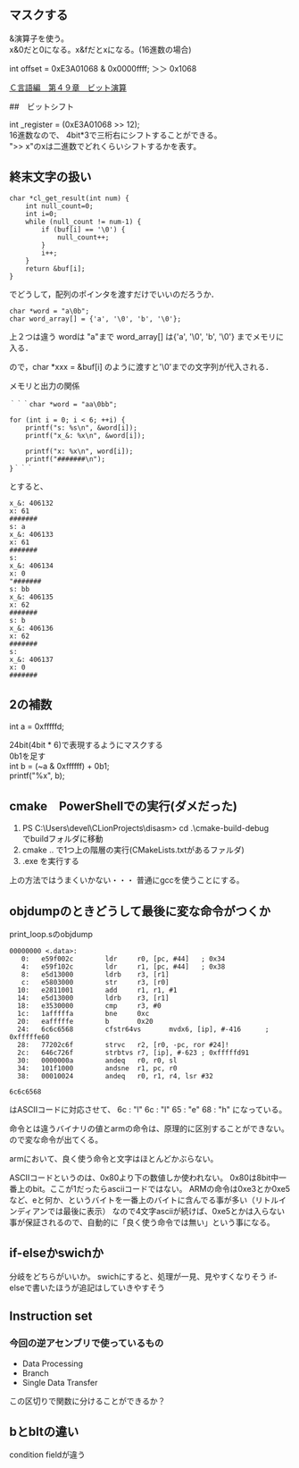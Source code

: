 ## マスクする

&演算子を使う。  
x&0だと0になる。x&fだとxになる。(16進数の場合)


int offset = 0xE3A01068 & 0x0000ffff;
＞＞ 0x1068

[Ｃ言語編　第４９章　ビット演算](https://programming-place.net/ProgrammingPlacePlus/c/049.html)

##　ビットシフト

int _register = (0xE3A01068 >> 12);  
16進数なので、 4bit*3で三桁右にシフトすることができる。  
">> x"のxは二進数でどれくらいシフトするかを表す。


## 終末文字の扱い
```
char *cl_get_result(int num) {
    int null_count=0;
    int i=0;
    while (null_count != num-1) {
        if (buf[i] == '\0') {
            null_count++;
        }
        i++;
    }
    return &buf[i];
}

```
でどうして，配列のポインタを渡すだけでいいのだろうか．
```
char *word = "a\0b";
char word_array[] = {'a', '\0', 'b', '\0'};
```
上２つは違う
wordは "a"まで
word_array[] は{'a', '\0', 'b', '\0'}
までメモリに入る．

ので，char *xxx = &buf[i]
のように渡すと'\0'までの文字列が代入される．

メモリと出力の関係

    ｀｀｀char *word = "aa\0bb";

    for (int i = 0; i < 6; ++i) {
        printf("s: %s\n", &word[i]);
        printf("x_&: %x\n", &word[i]);

        printf("x: %x\n", word[i]);
        printf("#######\n");
    }｀｀｀
とすると、
```s: aa
x_&: 406132
x: 61
#######
s: a
x_&: 406133
x: 61
#######
s:
x_&: 406134
x: 0
"#######
s: bb
x_&: 406135
x: 62
#######
s: b
x_&: 406136
x: 62
#######
s:
x_&: 406137
x: 0
#######
```

## 2の補数
int a = 0xfffffd;  

24bit(4bit * 6)で表現するようにマスクする  
0b1を足す  
int b = (~a & 0xffffff) + 0b1;  
printf("%x", b);  


## cmake　PowerShellでの実行(ダメだった)

1. PS C:\Users\devel\CLionProjects\disasm> cd .\cmake-build-debug\
でbuildフォルダに移動
2. cmake ..
で1つ上の階層の実行(CMakeLists.txtがあるファルダ)
3. .exe
を実行する

上の方法ではうまくいかない・・・
普通にgccを使うことにする。

## objdumpのときどうして最後に変な命令がつくか


print_loop.sのobjdump
```
00000000 <.data>:
   0:   e59f002c        ldr     r0, [pc, #44]   ; 0x34
   4:   e59f102c        ldr     r1, [pc, #44]   ; 0x38
   8:   e5d13000        ldrb    r3, [r1]
   c:   e5803000        str     r3, [r0]
  10:   e2811001        add     r1, r1, #1
  14:   e5d13000        ldrb    r3, [r1]
  18:   e3530000        cmp     r3, #0
  1c:   1afffffa        bne     0xc
  20:   eafffffe        b       0x20
  24:   6c6c6568        cfstr64vs       mvdx6, [ip], #-416      ; 0xfffffe60
  28:   77202c6f        strvc   r2, [r0, -pc, ror #24]!
  2c:   646c726f        strbtvs r7, [ip], #-623 ; 0xfffffd91
  30:   0000000a        andeq   r0, r0, sl
  34:   101f1000        andsne  r1, pc, r0
  38:   00010024        andeq   r0, r1, r4, lsr #32
```

```6c6c6568```

はASCIIコードに対応させて、
6c : "l"
6c : "l"
65 : "e"
68 : "h"
になっている。

命令とは違うバイナリの値とarmの命令は、原理的に区別することができない。
ので変な命令が出てくる。

armにおいて、良く使う命令と文字はほとんどかぶらない。

ASCIIコードというのは、0x80より下の数値しか使われない。
0x80は8bit中一番上のbit。ここが1だったらasciiコードではない。
ARMの命令は0xe3とか0xe5など、eと何か、というバイトを一番上のバイトに含んでる事が多い（リトルインディアンでは最後に表示）
なので4文字asciiが続けば、0xe5とかは入らない事が保証されるので、自動的に「良く使う命令では無い」という事になる。

## if-elseかswichか
分岐をどちらがいいか。
swichにすると、処理が一見、見やすくなりそう
if-elseで書いたほうが追記はしていきやすそう

## Instruction set

### 今回の逆アセンブリで使っているもの

- Data Processing
- Branch
- Single Data Transfer

この区切りで関数に分けることができるか？


## bとbltの違い
condition fieldが違う
